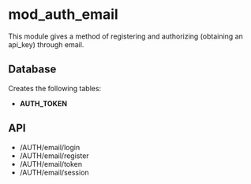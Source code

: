 mod_auth_email
===========

This module gives a method of registering and authorizing (obtaining an api_key) through email.


Database
--------

Creates the following tables:
- **AUTH_TOKEN**


API
---

- /AUTH/email/login
- /AUTH/email/register
- /AUTH/email/token
- /AUTH/email/session
